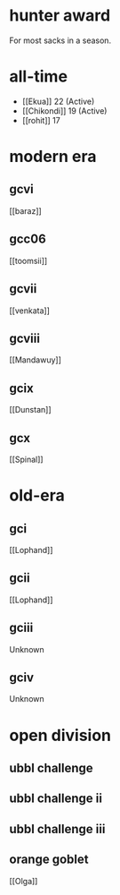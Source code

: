 # hunter award

For most sacks in a season.

# all-time

* [[Ekua]] 22 (Active)
* [[Chikondi]] 19 (Active)
* [[rohit]] 17

# modern era

## gcvi

[[baraz]]

## gcc06

[[toomsii]]

## gcvii

[[venkata]]

## gcviii

[[Mandawuy]]

## gcix

[[Dunstan]]

## gcx

[[Spinal]]

# old-era

## gci

[[Lophand]]

## gcii

[[Lophand]]

## gciii

Unknown

## gciv

Unknown

# open division

## ubbl challenge

## ubbl challenge ii

## ubbl challenge iii

## orange goblet

[[Olga]]